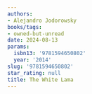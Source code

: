 ```yaml
---
authors:
- Alejandro Jodorowsky
books/tags:
- owned-but-unread
date: 2024-08-13
params:
  isbn13: '9781594650802'
  year: '2014'
slug: '9781594650802'
star_rating: null
title: The White Lama
---
```



<!--more-->